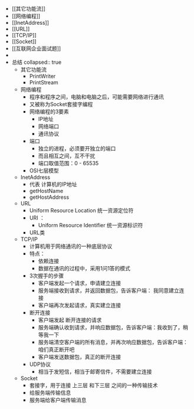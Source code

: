 - [[其它功能流]]
- [[网络编程]]
- [[InetAddress]]
- [[URL]]
- [[TCP/IP]]
- [[Socket]]
- [[互联网企业面试题]]
-
- 总结
  collapsed:: true
	- 其它功能流
		- PrintWriter
		- PrintStream
	- 网络编程
		- 程序和程序之间，电脑和电脑之后，可能需要网络进行通讯
		- 又被称为Socket套接字编程
		- 网络编程的3要素
			- IP地址
			- 网络端口
			- 通讯协议
		- 端口
			- 独立的进程，必须要开独立的端口
			- 而且相互之间，互不干扰
			- 端口取值范围：0 - 65535
		- OSI七层模型
	- InetAddress
		- 代表 计算机的IP地址
		- getHostName
		- getHostAddress
	- URL
		- Uniform Resource Location 统一资源定位符
		- URI ：
			- Uniform Resource Identifier 统一资源标识符
		- URL类
	- TCP/IP
		- 计算机用于网络通讯的一种底层协议
		- 特点：
			- 依赖连接
			- 数据在通讯的过程中，采用1问1答的模式
		- 3次握手的步骤
			- 客户端发起一个请求，申请建立连接
			- 服务端接收到请求，并返回数据包，告诉客户端： 我同意建立连接
			- 客户端再次发起请求，真实建立连接
		- 断开连接
			- 客户端发起 断开连接的请求
			- 服务端确认收到请求，并响应数据包，告诉客户端：我收到了，稍等我一下
			- 服务端清空客户端的所有消息，并再次响应数据包，告诉客户端：咱们真正断开吧
			- 客户端发送数据包，真正的断开连接
		- UDP协议
			- 相当于发短信，相当于邮寄信件，不需要建立连接
	- Socket
		- 套接字，用于连接 上三层 和下三层 之间的一种传输技术
		- 给服务端传输信息
		- 服务端给客户端传输消息